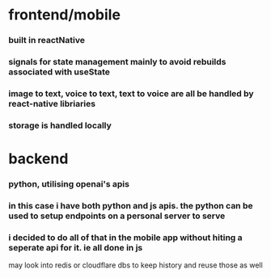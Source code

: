 # frontend/mobile
### built in reactNative
### signals for state management mainly to avoid rebuilds associated with useState
### image to text, voice to text, text to voice are all be handled by react-native libriaries
### storage is handled locally

# backend
### python, utilising openai's apis
### in this case i have both python and js apis. the python can be used to setup endpoints on a personal server to serve
### i decided to do all of that in the mobile app without hiting a seperate api for it. ie all done in js 

may look into redis or cloudflare dbs to keep history and reuse those as well

